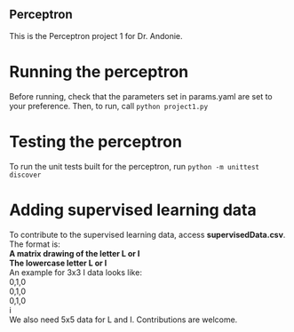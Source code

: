 ## Perceptron
This is the Perceptron project 1 for Dr. Andonie.

# Running the perceptron
Before running, check that the parameters set in params.yaml are set to your preference. Then, to run, call ```python project1.py```

# Testing the perceptron
To run the unit tests built for the perceptron, run ```python -m unittest discover```

# Adding supervised learning data
To contribute to the supervised learning data, access **supervisedData.csv**. The format is:  
**A matrix drawing of the letter L or I**  
**The lowercase letter L or I**  
An example for 3x3 I data looks like:  
0,1,0  
0,1,0  
0,1,0  
i  
We also need 5x5 data for L and I. Contributions are welcome.